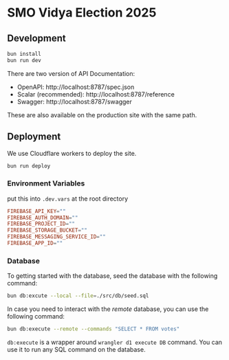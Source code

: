 # SMO Vidya Election 2025

## Development

```sh
bun install
bun run dev
```

There are two version of API Documentation:
- OpenAPI: http://localhost:8787/spec.json
- Scalar (recommended): http://localhost:8787/reference
- Swagger: http://localhost:8787/swagger

These are also available on the production site with the same path.

## Deployment

We use Cloudflare workers to deploy the site.

```sh
bun run deploy
```

### Environment Variables
put this into `.dev.vars` at the root directory
```conf
FIREBASE_API_KEY=""
FIREBASE_AUTH_DOMAIN=""
FIREBASE_PROJECT_ID=""
FIREBASE_STORAGE_BUCKET=""
FIREBASE_MESSAGING_SERVICE_ID=""
FIREBASE_APP_ID=""
```

### Database

To getting started with the database, seed the database with the following command:

```sh
bun db:excute --local --file=./src/db/seed.sql
```

In case you need to interact with the *remote* database, you can use the following command:

```sh
bun db:execute --remote --commands "SELECT * FROM votes"
```

`db:execute` is a wrapper around `wrangler d1 execute DB` command. You can use it to run any SQL command on the database.
